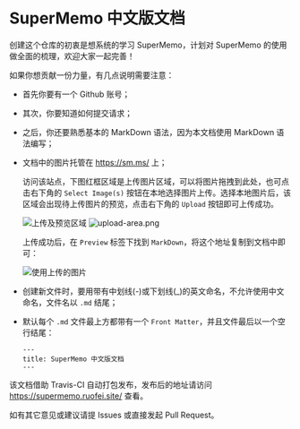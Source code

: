 # SuperMemo 中文版文档

创建这个仓库的初衷是想系统的学习 SuperMemo，计划对 SuperMemo 的使用做全面的梳理，欢迎大家一起完善！

如果你想贡献一份力量，有几点说明需要注意：

- 首先你要有一个 Github 账号；

- 其次，你要知道如何提交请求；

- 之后，你还要熟悉基本的 MarkDown 语法，因为本文档使用 MarkDown 语法编写；

- 文档中的图片托管在 https://sm.ms/ 上；

    访问该站点，下图红框区域是上传图片区域，可以将图片拖拽到此处，也可点击右下角的 `Select Image(s)` 按钮在本地选择图片上传。选择本地图片后，该区域会出现待上传图片的预览，点击右下角的 `Upload` 按钮即可上传成功。

    ![上传及预览区域](https://i.loli.net/2020/02/15/J9RFHy5G8KnV143.png)
    ![upload-area.png]()

    上传成功后，在 `Preview` 标签下找到 `MarkDown`，将这个地址复制到文档中即可：

    ![使用上传的图片](https://i.loli.net/2020/02/15/BhL67Ma1dkDYjm3.png)

- 创建新文件时，要用带有中划线(-)或下划线(_)的英文命名，不允许使用中文命名，文件名以 `.md` 结尾；

- 默认每个 `.md` 文件最上方都带有一个 `Front Matter`，并且文件最后以一个空行结尾：

  ``` none
  ---
  title: SuperMemo 中文版文档
  ---

  ```

该文档借助 Travis-CI 自动打包发布，发布后的地址请访问 https://supermemo.ruofei.site/ 查看。

如有其它意见或建议请提 Issues 或直接发起 Pull Request。
